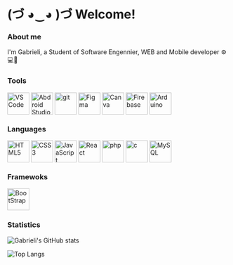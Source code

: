 # (づ ◕‿◕ )づ   Welcome!
### About me
I'm Gabrieli, a Student of Software Engennier, WEB and Mobile developer ⚙️💻📱

### Tools
<div style="display: inline_block">
  <img align="center" src="https://cdn.jsdelivr.net/gh/devicons/devicon/icons/vscode/vscode-original.svg" width="50" alt="VS Code" title="VS Code"/>
  <img align="center" src="https://cdn.jsdelivr.net/gh/devicons/devicon/icons/androidstudio/androidstudio-original.svg" width="50" alt="Abdroid Studio" title="Android Studio"/> 
  <img align="center" src="https://cdn.jsdelivr.net/gh/devicons/devicon/icons/git/git-original.svg" width="50" alt="git" title="git"/>
  <img align="center" src="https://cdn.jsdelivr.net/gh/devicons/devicon/icons/figma/figma-original.svg" width="50" alt="Figma" title="Figma"/>
  <img align="center" src="https://cdn.jsdelivr.net/gh/devicons/devicon/icons/canva/canva-original.svg" width="50" alt="Canva" title="Canva"/>
  <img align="center" src="https://cdn.jsdelivr.net/gh/devicons/devicon/icons/firebase/firebase-original.svg" width="50" alt="Firebase" title="Firebase"/>
  <img align="center" src="https://cdn.jsdelivr.net/gh/devicons/devicon/icons/arduino/arduino-original.svg" width="50" alt="Arduino" title="Arduino"/>
</div>

### Languages
<div style="display: inline_block">
  <img align="center" src="https://cdn.jsdelivr.net/gh/devicons/devicon/icons/html5/html5-plain.svg" width="50" alt="HTML5" title="HTML5"/> 
  <img align="center" src="https://cdn.jsdelivr.net/gh/devicons/devicon/icons/css3/css3-plain.svg" width="50" alt="CSS3" title="CSS3"/>
  <img align="center" src="https://cdn.jsdelivr.net/gh/devicons/devicon/icons/javascript/javascript-original.svg" width="50" alt="JavaScript" title="JavaScript"/> 
  <img align="center" src="https://cdn.jsdelivr.net/gh/devicons/devicon/icons/react/react-original.svg" width="50" alt="React" title="React"/> 
  <img align="center" src="https://cdn.jsdelivr.net/gh/devicons/devicon@latest/icons/php/php-original.svg" width="50" alt="php" title="php"/>
  <img align="center" src="https://cdn.jsdelivr.net/gh/devicons/devicon/icons/c/c-original.svg" width="50" alt="c" title="c"/>
  <img align="center" src="https://cdn.jsdelivr.net/gh/devicons/devicon/icons/mysql/mysql-original.svg" width="50" alt="MySQL" title="MySQL"/>
</div>

### Framewoks
<div style="display: inline_block">
  <img align="center" src="https://cdn.jsdelivr.net/gh/devicons/devicon/icons/bootstrap/bootstrap-original.svg" width="50" alt="BootStrap" title="BootStrap"/> 
</div>

### Statistics
![Gabrieli's GitHub stats](https://github-readme-stats.vercel.app/api?username=gabilbck&hide=issues,contribs&show=prs_merged_percentage,icons=true&theme=transparent)

![Top Langs](https://github-readme-stats.vercel.app/api/top-langs/?username=gabilbck&layout=compact&show=icons=true&theme=transparent)
